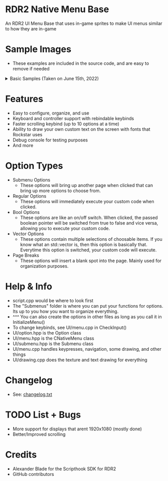# RDR2 Native Menu Base
An RDR2 UI Menu Base that uses in-game sprites to make UI menus similar to how they are in-game

# Sample Images
- These examples are included in the source code, and are easy to remove if needed
<details>
  <summary>Basic Samples (Taken on June 15th, 2022)</summary>
  <p>
    <img src="https://i.imgur.com/G8fB6r2.png" alt="Regular Option" height="600">
    <img src="https://i.imgur.com/ag6g1sG.png" alt="Bool Option" height="600">
    <img src="https://i.imgur.com/IEH5QkX.png" alt="Vector Option" height="600">
	<img src="https://i.imgur.com/psHtOkd.png" alt="Vector Option With Changed Value" height="600">
	<img src="https://i.imgur.com/w8A45pW.png" alt="Submenu Example" height="600">
	<img src="https://i.imgur.com/vNgMQ5x.png" alt="Another submenu" height="600">
  </p>
</details>

# Features
- Easy to configure, organize, and use
- Keyboard and controller support with rebindable keybinds
- Faster scrolling keybind (up to 10 options at a time)
- Ability to draw your own custom text on the screen with fonts that Rockstar uses
- Debug console for testing purposes
- And more

# Option Types
- Submenu Options
	- These options will bring up another page when clicked that can bring up more options to choose from.
- Regular Options
	- These options will immediately execute your custom code when clicked.
- Bool Options
	- These options are like an on/off switch. When clicked, the passed boolean pointer will be switched from true to false and vice versa, allowing you to execute your custom code.
- Vector Options
	- These options contain multiple selections of choosable items. If you know what an std::vector is, then this option is basically that. Everytime this option is switched, your custom code will execute.
- Page Breaks
	- These options will insert a blank spot into the page. Mainly used for organization purposes.

# Help & Info
- script.cpp would be where to look first
- The "Submenus" folder is where you can put your functions for options. Its up to you how you want to organize everything.
- ^^^ You can also create the options in other files as long as you call it in InitializeMenu()
- To change keybinds, see UI/menu.cpp in CheckInput()
- UI/option.hpp is the Option class
- UI/menu.hpp is the CNativeMenu class
- UI/submenu.hpp is the Submenu class
- UI/menu.cpp handles keypresses, navigation, some drawing, and other things
- UI/drawing.cpp does the texture and text drawing for everything

# Changelog
- See: [changelog.txt](https://github.com/Halen84/RDR2-Native-Menu-Base/blob/master/changelog.txt)

# TODO List + Bugs
- More support for displays that arent 1920x1080 (mostly done)
- Better/Improved scrolling

# Credits
- Alexander Blade for the Scripthook SDK for RDR2
- GitHub contributors
